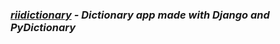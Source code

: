 ### *[riidictionary](https://riisdictionary.herokuapp.com) - Dictionary app made with Django and PyDictionary*

